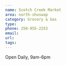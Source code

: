 ```yaml
---
name: Scotch Creek Market
area: north-shuswap
category: Grocery & Gas
type:
phone: 250-955-2253
email:
url:
tags:
---
```


Open Daily, 9am-6pm
